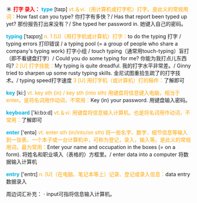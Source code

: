 ☀ <font color="red">**打字 录入：**</font>
<font color="sky blue">**type**</font> [taɪp] 
<font color="orange">vt.＆vi.（用计算机或打字机）打字。是此义的常规用词：</font>How fast can you type? 你打字有多快？/ Has that report been typed up yet? 那份报告打出来没有？/ She typed her password in. 她键入自己的密码。
           
<font color="sky blue">**typing**</font> [ˈtaɪpɪŋ]
<font color="orange">n. 1 [U]（用打字机或计算机）打字：</font>to do the typing 打字 / typing errors 打印错误 / a typing pool (= a group of people who share a company's typing work) 打字小组 / touch typing（通常用touch-typing）盲打（即不看键盘打字）/ Could you do some typing for me? 你能为我打点儿东西吗? <font color="orange">2 [U] 打字技能：</font>My typing is quite dreadful. 我的打字水平非常差。/ Ginny tried to sharpen up some rusty typing skills. 金尼试图重拾生疏了的打字技术。/ typing speed打字速度 <font color="orange">3 [U] 用打字机（或计算机）打的稿件：</font>了解即可

<font color="sky blue">**key**</font> [ki:] 
<font color="orange">vt. key sth (in) / key sth (into sth) 用键盘将信息键入电脑，相当于enter。是将名词用作动词，不常用：</font>Key (in) your password. 用键盘输入密码。

<font color="sky blue">**keyboard**</font> ['ki:bɔ:d] 
<font color="orange">vt.＆vi. 用键盘将信息输入计算机。也是将名词用作动词，不常用：</font>了解即可

<font color="sky blue">**enter**</font> ['entə] 
<font color="orange">vt. enter sth (in/into/on sth) 将一些名字、数字、细节信息等输入到一张表、一个本子或一台计算机中，可称为登记，录入，输入等。是此义的常规用词，最为常用：</font>Enter your name and occupation in the boxes (= on a form). 将姓名和职业填入（表格的）方框里。/ enter data into a computer 将数据输入计算机
           
<font color="sky blue">**entry**</font> ['entrɪ] 
<font color="orange">n. [U]（在电脑、笔记本等上）记录、登记或录入信息：</font>data entry 数据录入

周边词汇补充：
· input可指将信息输入计算机。